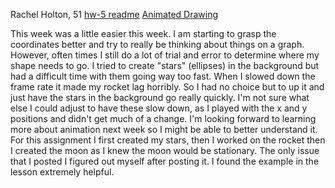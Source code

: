 Rachel Holton, 51 [hw-5 readme](https://github.com/rachel-holton-burnett/120-work/tree/master/hw-5) [Animated Drawing](https://rachel-holton-burnett.github.io/120-work/hw-5/)

This week was a little easier this week. I am starting to grasp the coordinates better and try to really be thinking about things on a graph. However, often times I still do a lot of trial and error to determine where my shape needs to go. I tried to create "stars" (ellipses) in the background but had a difficult time with them going way too fast. When I slowed down the frame rate it made my rocket lag horribly. So I had no choice but to up it and just have the stars in the background go really quickly. I'm not sure what else I could adjust to have these slow down, as I played with the x and y positions and didn't get much of a change. I'm looking forward to learning more about animation next week so I might be able to better understand it. For this assignment I first created my stars, then I worked on the rocket then I created the moon as I knew the moon would be stationary. The only issue that I posted I figured out myself after posting it. I found the example in the lesson extremely helpful. 

